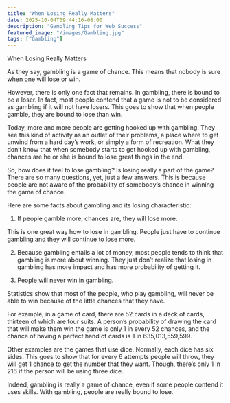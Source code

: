 ```yaml
---
title: "When Losing Really Matters"
date: 2025-10-04T09:44:16-08:00
description: "Gambling Tips for Web Success"
featured_image: "/images/Gambling.jpg"
tags: ["Gambling"]
---
```


When Losing Really Matters

As they say, gambling is a game of chance. This means that nobody is sure when one will lose or win. 

However, there is only one fact that remains. In gambling, there is bound to be a loser. In fact, most people contend that a game is not to be considered as gambling if it will not have losers. This goes to show that when people gamble, they are bound to lose than win.

Today, more and more people are getting hooked up with gambling. They see this kind of activity as an outlet of their problems, a place where to get unwind from a hard day’s work, or simply a form of recreation. What they don’t know that when somebody starts to get hooked up with gambling, chances are he or she is bound to lose great things in the end.

So, how does it feel to lose gambling? Is losing really a part of the game? There are so many questions, yet, just a few answers. This is because people are not aware of the probability of somebody’s chance in winning the game of chance.

Here are some facts about gambling and its losing characteristic:

1. If people gamble more, chances are, they will lose more.

This is one great way how to lose in gambling. People just have to continue gambling and they will continue to lose more.

2. Because gambling entails a lot of money, most people tends to think that gambling is more about winning. They just don’t realize that losing in gambling has more impact and has more probability of getting it.

3. People will never win in gambling.

Statistics show that most of the people, who play gambling, will never be able to win because of the little chances that they have.

For example, in a game of card, there are 52 cards in a deck of cards, thirteen of which are four suits. A person’s probability of drawing the card that will make them win the game is only 1 in every 52 chances, and the chance of having a perfect hand of cards is 1 in 635,013,559,599.

Other examples are the games that use dice. Normally, each dice has six sides. This goes to show that for every 6 attempts people will throw, they will get 1 chance to get the number that they want. Though, there’s only 1 in 216 if the person will be using three dice.

Indeed, gambling is really a game of chance, even if some people contend it uses skills. With gambling, people are really bound to lose.

